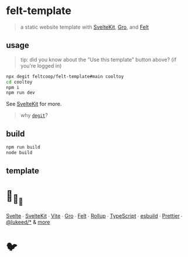 # felt-template

> a static website template with [SvelteKit](https://github.com/sveltejs/kit),
> [Gro](https://github.com/feltcoop/gro), and [Felt](https://github.com/feltcoop/felt)

## usage

> tip: did you know about the "Use this template" button above? (if you're logged in)

```bash
npx degit feltcoop/felt-template#main cooltoy
cd cooltoy
npm i
npm run dev
```

See [SvelteKit](https://github.com/sveltejs/kit) for more.

> why [`degit`](https://github.com/Rich-Harris/degit)?

## build

```bash
npm run build
node build
```

## template

# :turtle:<sub>:turtle:</sub><sub><sub>:turtle:</sub></sub>

[Svelte](https://github.com/sveltejs/svelte) ∙
[SvelteKit](https://github.com/sveltejs/kit) ∙
[Vite](https://github.com/vitejs/vite) ∙
[Gro](https://github.com/feltcoop/gro) ∙
[Felt](https://github.com/feltcoop/felt) ∙
[Rollup](https://github.com/rollup/rollup) ∙
[TypeScript](https://github.com/microsoft/TypeScript) ∙
[esbuild](https://github.com/evanw/esbuild) ∙
[Prettier](https://github.com/prettier/prettier) ∙
[@lukeed\/\*](https://github.com/lukeed)
& [more](package.json)

# 🐦

